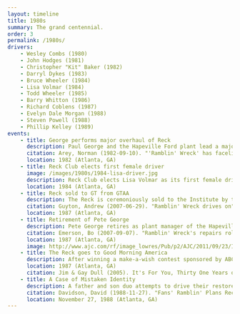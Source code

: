 ```yaml
---
layout: timeline
title: 1980s
summary: The grand centennial.
order: 3
permalink: /1980s/
drivers:
    - Wesley Combs (1980)
    - John Hodges (1981)
    - Christopher "Kit" Baker (1982)
    - Darryl Dykes (1983)
    - Bruce Wheeler (1984)
    - Lisa Volmar (1984)
    - Todd Wheeler (1985)
    - Barry Whitton (1986)
    - Richard Coblens (1987)
    - Evelyn Dale Morgan (1988)
    - Steven Powell (1988)
    - Phillip Kelley (1989)
events:
    - title: George performs major overhaul of Reck
      description: Paul George and the Hapeville Ford plant lead a major restoration of the Reck in preparation for Tech's centennial celebration. The car was entirely "disassembled, rebuilt, and repainted", and George added a chrome guard to protect the grill, moved the old-style yellow jackets to the front tire wells, chromed over the horn, and replaced the old Yellow Jacket-emblazoned tire cover.
      citation: Arey, Norman (1982-09-10). "'Ramblin' Wreck' has facelift too". Atlanta Journal-Constitution.
      location: 1982 (Atlanta, GA)
    - title: Reck Club elects first female driver
      image: /images/1980s/1984-lisa-driver.jpg
      description: Reck Club elects Lisa Volmar as its first female driver after 23 years of men driving the Reck and 32 years after women were first admitted to the Institute. The club will later elect a second female driver (Evelyn Dale Morgan) in 1988 and a third (Hillary Degenkolb) in 2015.
      location: 1984 (Atlanta, GA)
    - title: Reck sold to GT from GTAA
      description: The Reck is ceremoniously sold to the Institute by the Georgia Tech Athletic Association, cementing the car's role as an Institute mascot.
      citation: Guyton, Andrew (2007-06-29). "Ramblin' Wreck drives on". The Technique. Archived from the original on 2008-09-06. Retrieved 2007-08-22.
      location: 1987 (Atlanta, GA)
    - title: Retirement of Pete George
      description: Pete George retires as plant manager of the Hapeville Ford plant after 4 decades at the plant. Most maintenance work for the Reck now falls on the shoulders of Reck Club and its members, but the Hapeville plant still assists on major projects.
      citation: Emerson, Bo (2007-09-07). "Ramblin' Wreck's repairs roll along - Will Georgia Tech icon be good as gold for game?". The Atlanta Journal-Constitution. p. A1
      location: 1987 (Atlanta, GA)
      image: http://www.ajc.com/rf/image_lowres/Pub/p2/AJC/2011/09/23/Images/photos.medleyphoto.2303620.jpg
    - title: The Reck goes to Good Morning America
      description: After winning a make-a-wish contest sponsored by ABC, Dean Jim Dull brings a gaggle of old-gold-clad students and the Reck to New York City for an appearance on Good Morning America.
      location: 1987 (Atlanta, GA)
      citation: Jim & Gay Dull (2005). It's For You, Thirty One Years of Our Life On the Georgia Tech Campus. Greer Avenue Books. pp. 204–206.
    - title: A Case of Mistaken Identity
      description: A father and son duo attempts to drive their restored Model A Ford onto the field in Athens, but their efforts are thwarted by stadium officials, who inform them that the actual Reck had not left Atlanta.
      citation: Davidson, David (1988-11-27). "Fans' Ramblin' Plans Recked by Guards". Atlanta Journal-Constitution. pp. C12.
      location: November 27, 1988 (Atlanta, GA)
---
```

